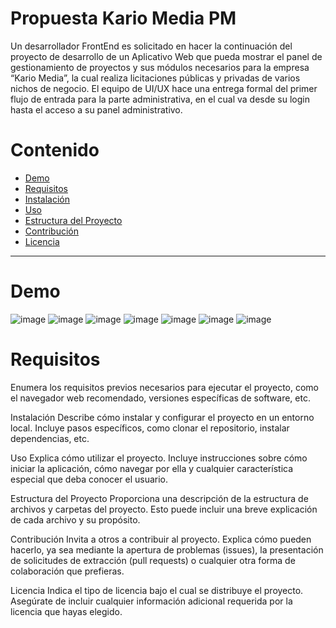 <h1>Propuesta Kario Media PM</h1>


Un desarrollador FrontEnd es solicitado en hacer la continuación del proyecto de desarrollo de un Aplicativo Web que pueda mostrar el panel de gestionamiento de proyectos y sus módulos necesarios para la empresa “Kario Media”, la cual realiza licitaciones públicas y privadas de varios nichos de negocio. El equipo de UI/UX hace una entrega formal del primer flujo de entrada para la parte administrativa, en el cual va desde su login hasta el acceso a su panel administrativo.

# Contenido

- [Demo](#demo)
- [Requisitos](#requisitos)
- [Instalación](#instalación)
- [Uso](#uso)
- [Estructura del Proyecto](#estructura-del-proyecto)
- [Contribución](#contribución)
- [Licencia](#licencia)

---

# Demo
![image](https://github.com/EduarChanaga/PROYECTO_ChanagaEduar_SanchezMaicol/assets/156428456/891a2e23-c0dd-4087-b317-3ba16274479b)
![image](https://github.com/EduarChanaga/PROYECTO_ChanagaEduar_SanchezMaicol/assets/156428456/af7ff027-0429-450c-817b-4cd579fe0878)
![image](https://github.com/EduarChanaga/PROYECTO_ChanagaEduar_SanchezMaicol/assets/156428456/36848078-bb7d-4dcb-b2bc-3b66adaea142)
![image](https://github.com/EduarChanaga/PROYECTO_ChanagaEduar_SanchezMaicol/assets/156428456/8b1e94ea-3572-4833-8f2f-c79bb4f2442f)
![image](https://github.com/EduarChanaga/PROYECTO_ChanagaEduar_SanchezMaicol/assets/156428456/32b2e010-8aad-4e17-93d9-a16fa8d1ec34)
![image](https://github.com/EduarChanaga/PROYECTO_ChanagaEduar_SanchezMaicol/assets/156428456/f5e06dc8-7f71-4df6-9c8a-aa7d6eafc832)
![image](https://github.com/EduarChanaga/PROYECTO_ChanagaEduar_SanchezMaicol/assets/156428456/691acf8b-609e-4106-ba82-82ffd92989d2)



# Requisitos
Enumera los requisitos previos necesarios para ejecutar el proyecto, como el navegador web recomendado, versiones específicas de software, etc.

Instalación
Describe cómo instalar y configurar el proyecto en un entorno local. Incluye pasos específicos, como clonar el repositorio, instalar dependencias, etc.

Uso
Explica cómo utilizar el proyecto. Incluye instrucciones sobre cómo iniciar la aplicación, cómo navegar por ella y cualquier característica especial que deba conocer el usuario.

Estructura del Proyecto
Proporciona una descripción de la estructura de archivos y carpetas del proyecto. Esto puede incluir una breve explicación de cada archivo y su propósito.

Contribución
Invita a otros a contribuir al proyecto. Explica cómo pueden hacerlo, ya sea mediante la apertura de problemas (issues), la presentación de solicitudes de extracción (pull requests) o cualquier otra forma de colaboración que prefieras.

Licencia
Indica el tipo de licencia bajo el cual se distribuye el proyecto. Asegúrate de incluir cualquier información adicional requerida por la licencia que hayas elegido.
